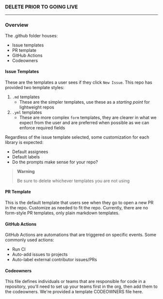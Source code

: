 ### DELETE PRIOR TO GOING LIVE
---

### Overview

The .github folder houses:
- Issue templates
- PR template
- GitHub Actions
- Codeowners

#### Issue Templates
These are the templates a user sees if they click `New Issue`. This repo has provided two template styles:
1. `.md` templates
   - These are the simpler templates, use these as a _starting point_ for lightweight repos
1. `.yml` templates
   - These are more complex `form` templates, they are clearer in what we expect from the user and are preferred when possible as we can enforce required fields

Regardless of the issue template selected, some customization for each library is expected:
- Default assignees
- Default labels
- Do the prompts make sense for your repo?

> **Warning**
>
> Be sure to delete whichever templates you are not using


#### PR Template
This is the default template that users see when they go to open a new PR in the repo. Customize as needed to fit the repo. Currently, there are no form-style PR templates, only plain markdown templates.

#### GitHub Actions
GitHub Actions are automations that are triggered on specific events. Some commonly used actions:
- Run CI
- Auto-add issues to projects
- Auto-label external contributor issues/PRs

#### Codeowners
This file defines individuals or teams that are responsible for code in a repository, you'll need to set up your teams first in the org, then add them to the codeowners. We're provided a template CODEOWNERS file here.
